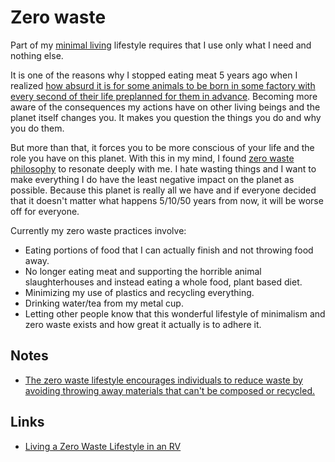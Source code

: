# Zero waste

Part of my [minimal living](../minimalism/minimalism.md) lifestyle requires that I use only what I need and nothing else.

It is one of the reasons why I stopped eating meat 5 years ago when I realized [how absurd it is for some animals to be born in some factory with every second of their life preplanned for them in advance](https://medium.com/@nikitavoloboev/what-it-means-to-live-a-conscious-life-c96f6517077#.x3mzy1kcl). Becoming more aware of the consequences my actions have on other living beings and the planet itself changes you. It makes you question the things you do and why you do them.

But more than that, it forces you to be more conscious of your life and the role you have on this planet. With this in my mind, I found [zero waste philosophy](http://en.wikipedia.org/wiki/Zero_waste) to resonate deeply with me. I hate wasting things and I want to make everything I do have the least negative impact on the planet as possible. Because this planet is really all we have and if everyone decided that it doesn't matter what happens 5/10/50 years from now, it will be worse off for everyone.

Currently my zero waste practices involve:

- Eating portions of food that I can actually finish and not throwing food away.
- No longer eating meat and supporting the horrible animal slaughterhouses and instead eating a whole food, plant based diet.
- Minimizing my use of plastics and recycling everything.
- Drinking water/tea from my metal cup.
- Letting other people know that this wonderful lifestyle of minimalism and zero waste exists and how great it actually is to adhere it.

## Notes

- [The zero waste lifestyle encourages individuals to reduce waste by avoiding throwing away materials that can't be composed or recycled.](https://joshavanier.github.io/wiki/zero_waste.html)

## Links

- [Living a Zero Waste Lifestyle in an RV](https://www.your-rv-lifestyle.com/zero-waste-lifestyle-rv/)
